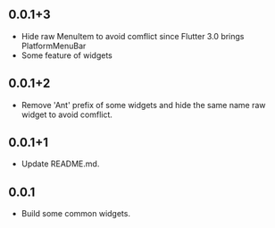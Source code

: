 ## 0.0.1+3

- Hide raw MenuItem to avoid comflict since Flutter 3.0 brings PlatformMenuBar
- Some feature of widgets

## 0.0.1+2

- Remove 'Ant' prefix of some widgets and hide the same name raw widget to avoid comflict.

## 0.0.1+1

- Update README.md.

## 0.0.1

- Build some common widgets.
